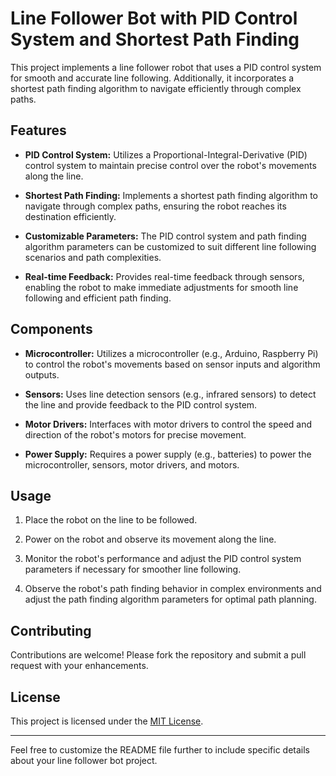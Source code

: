 # Line Follower Bot with PID Control System and Shortest Path Finding

This project implements a line follower robot that uses a PID control system for smooth and accurate line following. Additionally, it incorporates a shortest path finding algorithm to navigate efficiently through complex paths.

## Features

- **PID Control System:** Utilizes a Proportional-Integral-Derivative (PID) control system to maintain precise control over the robot's movements along the line.

- **Shortest Path Finding:** Implements a shortest path finding algorithm to navigate through complex paths, ensuring the robot reaches its destination efficiently.

- **Customizable Parameters:** The PID control system and path finding algorithm parameters can be customized to suit different line following scenarios and path complexities.

- **Real-time Feedback:** Provides real-time feedback through sensors, enabling the robot to make immediate adjustments for smooth line following and efficient path finding.

## Components

- **Microcontroller:** Utilizes a microcontroller (e.g., Arduino, Raspberry Pi) to control the robot's movements based on sensor inputs and algorithm outputs.

- **Sensors:** Uses line detection sensors (e.g., infrared sensors) to detect the line and provide feedback to the PID control system.

- **Motor Drivers:** Interfaces with motor drivers to control the speed and direction of the robot's motors for precise movement.

- **Power Supply:** Requires a power supply (e.g., batteries) to power the microcontroller, sensors, motor drivers, and motors.

## Usage

1. Place the robot on the line to be followed.

2. Power on the robot and observe its movement along the line.

3. Monitor the robot's performance and adjust the PID control system parameters if necessary for smoother line following.

4. Observe the robot's path finding behavior in complex environments and adjust the path finding algorithm parameters for optimal path planning.

## Contributing

Contributions are welcome! Please fork the repository and submit a pull request with your enhancements.

## License

This project is licensed under the [MIT License](LICENSE).

---

Feel free to customize the README file further to include specific details about your line follower bot project.
